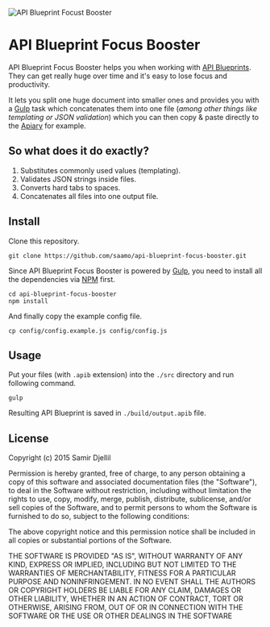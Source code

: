![API Blueprint Focust Booster](http://i.imgur.com/Yz2chHL.png)

# API Blueprint Focus Booster

API Blueprint Focus Booster helps you when working with [API Blueprints](http://apiary.io). They can get really huge over time and it's easy to lose focus and productivity.

It lets you split one huge document into smaller ones and provides you with a [Gulp](http://gulpjs.com) task which concatenates them into one file (_among other things like templating or JSON validation_) which you can then copy & paste directly to the [Apiary](http://apiary.io) for example.

## So what does it do exactly?

1. Substitutes commonly used values (templating).
2. Validates JSON strings inside files.
3. Converts hard tabs to spaces.
4. Concatenates all files into one output file.

## Install

Clone this repository.

```
git clone https://github.com/saamo/api-blueprint-focus-booster.git
```

Since API Blueprint Focus Booster is powered by [Gulp](http://gulpjs.com), you need to install all the dependencies via [NPM](https://npmjs.com) first.

```
cd api-blueprint-focus-booster
npm install
```

And finally copy the example config file.

```
cp config/config.example.js config/config.js
```

## Usage

Put your files (with `.apib` extension) into the `./src` directory and run following command.

```
gulp
```

Resulting API Blueprint is saved in `./build/output.apib` file.

## License

Copyright (c) 2015 Samir Djellil

Permission is hereby granted, free of charge, to any person obtaining a copy of this software and associated documentation files (the "Software"), to deal in the Software without restriction, including without limitation the rights to use, copy, modify, merge, publish, distribute, sublicense, and/or sell copies of the Software, and to permit persons to whom the Software is furnished to do so, subject to the following conditions:

The above copyright notice and this permission notice shall be included in all copies or substantial portions of the Software.

THE SOFTWARE IS PROVIDED "AS IS", WITHOUT WARRANTY OF ANY KIND, EXPRESS OR IMPLIED, INCLUDING BUT NOT LIMITED TO THE WARRANTIES OF MERCHANTABILITY, FITNESS FOR A PARTICULAR PURPOSE AND NONINFRINGEMENT. IN NO EVENT SHALL THE AUTHORS OR COPYRIGHT HOLDERS BE LIABLE FOR ANY CLAIM, DAMAGES OR OTHER LIABILITY, WHETHER IN AN ACTION OF CONTRACT, TORT OR OTHERWISE, ARISING FROM, OUT OF OR IN CONNECTION WITH THE SOFTWARE OR THE USE OR OTHER DEALINGS IN THE SOFTWARE

